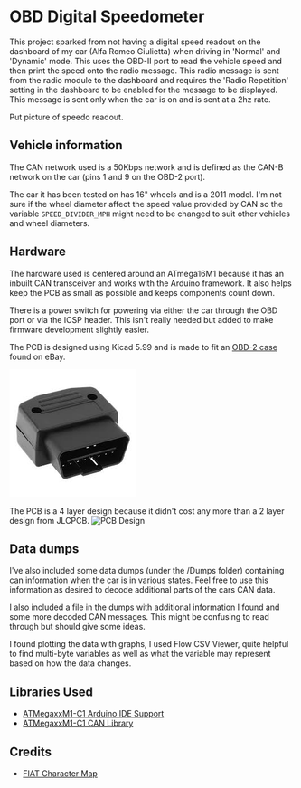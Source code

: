 # OBD Digital Speedometer
This project sparked from not having a digital speed readout on the dashboard of my car (Alfa Romeo Giulietta) when driving in 'Normal' and 'Dynamic' mode. This uses the OBD-II port to read the vehicle speed and then print the speed onto the radio message. This radio message is sent from the radio module to the dashboard and requires the 'Radio Repetition' setting in the dashboard to be enabled for the message to be displayed. This message is sent only when the car is on and is sent at a 2hz rate.

Put picture of speedo readout.

## Vehicle information
The CAN network used is a 50Kbps network and is defined as the CAN-B network on the car (pins 1 and 9 on the OBD-2 port).

The car it has been tested on has 16" wheels and is a 2011 model. I'm not sure if the wheel diameter affect the speed value provided by CAN so the variable `SPEED_DIVIDER_MPH` might need to be changed to suit other vehicles and wheel diameters.

## Hardware
The hardware used is centered around an ATmega16M1 because it has an inbuilt CAN transceiver and works with the Arduino framework. It also helps keep the PCB as small as possible and keeps components count down.

There is a power switch for powering via either the car through the OBD port or via the ICSP header. This isn't really needed but added to make firmware development slightly easier.

The PCB is designed using Kicad 5.99 and is made to fit an [OBD-2 case](https://www.ebay.co.uk/itm/153652371926?_trkparms=ispr%3D1&hash=item23c66521d6:g:HHwAAOSwdQNdhnn7&amdata=enc%3AAQAGAAACgPYe5NmHp%252B2JMhMi7yxGiTJkPrKr5t53CooMSQt2orsStEKTPzZMfQmny3knR97t0P2xzOKwBnh460pCrowN0M2fdP1LrK2%252FlNNXwtBKkiyZgjnCfzohq7MmQZypsYZpGqb9iNp5bq3fPy86SU1ee1yX74yc28mBzZUldK%252FCKxlgLK%252BB0g2j0TXnxrujV%252BNjCKNVNu4POi%252BM7tg64JcsyxT%252BDZ4j%252BQTTMGst%252FpcTfGZ9AuVyziiUPG%252BPkG01deZ0BstfmsMCeEMNMR%252FcdPJJVM8Yla4EB%252FeAbM0FmlV9pD7Z19x5WS5PXT8xPHjpPLJJHLwvE0QloPH0ZvfmXkEVXXiO2pr67Ouw8As8%252FMWk6AZR1HlrHGkANnat2gKBLz%252BfdnoOoZ%252B9niK8YwDs6%252BjhJO%252FNx8f76ua%252FHvCwO2zI4Z5YXUm2lvHOKHnH2d0nlEEX%252Bzdm3KjvGHFynrN1IeXWBirVJkkNPPTIWtJh8wMwqr7hpvjRkKSJ6OksxHCQ%252FQ7bmDfcvUmL077RbBg875t6qsdSevrjHpyNWWpVv8FnrjNinAa5QxGfb7mkiDhNxtuFMRh8c6LPI0K73nWU5VZ17z5aV0rL89SEhwb6CNMYefBNpO3ivp%252B3gAzhEzc16%252F8bPzsvM9snGWhEB2ga3j2xaZ%252FxOXMEDk7QpJSgr9RZHcZKI2xOiqFsRLF2mqLBeLKj%252BZuILXlFBhURKpjydik8dR5T9%252Bga2H7A75C2luX0nX0fDN7NfBtcBCRJDhU2mkKHx5Bf8NR5TVa%252FPcpA8Fphq4HrLQr6pMq03eZ%252FLBe6U6zjURzgT7Fms0erm%252BviSGHRDDIqr4JI5SZSvUKgLE7R5ls%253D%7Campid%3APL_CLK%7Cclp%3A2334524) found on eBay.

![OBD-2 Plug Picture](https://raw.githubusercontent.com/FletcherJ1/CANSpeedo/main/Pictures/obd-2-plug.jpg)

The PCB is a 4 layer design because it didn't cost any more than a 2 layer design from JLCPCB.
![PCB Design](https://raw.githubusercontent.com/FletcherJ1/CANSpeedo/main/Hardware/Plots/Hardware/plots/CANduino-brd.svg)

## Data dumps
I've also included some data dumps (under the /Dumps folder) containing can information when the car is in various states. Feel free to use this information as desired to decode additional parts of the cars CAN data.

I also included a file in the dumps with additional information I found and some more decoded CAN messages. This might be confusing to read through but should give some ideas.

I found plotting the data with graphs, I used Flow CSV Viewer, quite helpful to find multi-byte variables as well as what the variable may represent based on how the data changes.

## Libraries Used
- [ATMegaxxM1-C1 Arduino IDE Support](https://github.com/thomasonw/ATmegaxxM1-C1)
- [ATMegaxxM1-C1 CAN Library](https://github.com/thomasonw/avr_can)

## Credits
- [FIAT Character Map](https://gist.github.com/fmntf/c4b2744bad3908ef10fc9a5d377f2823)